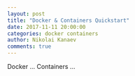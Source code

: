 ```yaml
---
layout: post
title: "Docker & Containers Quickstart"
date: 2017-11-11 20:00:00
categories: docker containers
author: Nikolai Kanaev
comments: true
---
```


Docker ...
Containers ...